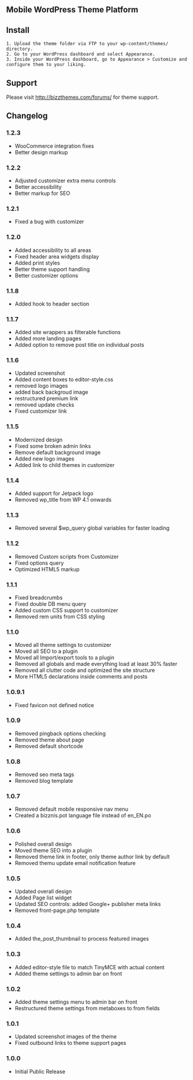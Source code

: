 Mobile WordPress Theme Platform
----

Install
----
	1. Upload the theme folder via FTP to your wp-content/themes/ directory.
	2. Go to your WordPress dashboard and select Appearance.
	3. Inside your WordPress dashboard, go to Appearance > Customize and configure them to your liking.

Support
----

Please visit http://bizzthemes.com/forums/ for theme support.

Changelog
----

### 1.2.3
* WooCommerce integration fixes
* Better design markup

### 1.2.2
* Adjusted customizer extra menu controls
* Better accessibility
* Better markup for SEO

### 1.2.1
* Fixed a bug with customizer

### 1.2.0
* Added accessibility to all areas
* Fixed header area widgets display
* Added print styles
* Better theme support handling
* Better customizer options

### 1.1.8
* Added hook to header section

### 1.1.7
* Added site wrappers as filterable functions
* Added more landing pages
* Added option to remove post title on individual posts

### 1.1.6
* Updated screenshot
* Added content boxes to editor-style.css
* removed logo images
* added back backgroud image
* restructured premium link
* removed update checks
* Fixed customizer link

### 1.1.5
* Modernized design
* Fixed some broken admin links
* Remove default background image
* Added new logo images
* Added link to child themes in customizer

### 1.1.4
* Added support for Jetpack logo
* Removed wp_title from WP 4.1 onwards

### 1.1.3
* Removed several $wp_query global variables for faster loading

### 1.1.2
* Removed Custom scripts from Customizer
* Fixed options query
* Optimized HTML5 markup

### 1.1.1
* Fixed breadcrumbs
* Fixed double DB menu query
* Added custom CSS support to customizer
* Removed rem units from CSS styling

### 1.1.0
* Moved all theme settings to customizer
* Moved all SEO to a plugin
* Moved all Import/export tools to a plugin
* Removed all globals and made everything load at least 30% faster
* Removed all clutter code and optimized the site structure
* More HTML5 declarations inside comments and posts

### 1.0.9.1
* Fixed favicon not defined notice

### 1.0.9
* Removed pingback options checking
* Removed theme about page
* Removed default shortcode

### 1.0.8

* Removed seo meta tags
* Removed blog template

### 1.0.7

* Removed default mobile responsive nav menu
* Created a bizznis.pot language file instead of en_EN.po

### 1.0.6

* Polished overall design
* Moved theme SEO into a plugin
* Removed theme link in footer, only theme author link by default
* Removed themu update email notification feature

### 1.0.5

* Updated overall design
* Added Page list widget
* Updated SEO controls: added Google+ publisher meta links
* Removed front-page.php template

### 1.0.4

* Added the_post_thumbnail to process featured images

### 1.0.3

* Added editor-style file to match TinyMCE with actual content
* Added theme settings to admin bar on front

### 1.0.2

* Added theme settings menu to admin bar on front
* Restructured theme settings from metaboxes to from fields

### 1.0.1

* Updated screenshot images of the theme
* Fixed outbound links to theme support pages

### 1.0.0

* Initial Public Release
